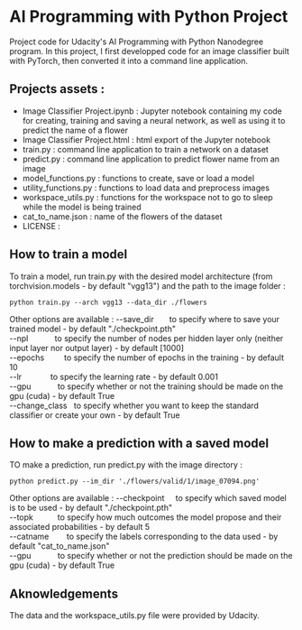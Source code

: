 # AI Programming with Python Project

Project code for Udacity's AI Programming with Python Nanodegree program. In this project, I first developped code for an image classifier built with PyTorch, then converted it into a command line application.


## Projects assets :
- Image Classifier Project.ipynb : Jupyter notebook containing my code for creating, training and saving a neural network, as well as using it to predict the name of a flower
- Image Classifier Project.html : html export of the Jupyter notebook
- train.py : command line application to train a network on a dataset
- predict.py : command line application to predict flower name from an image
- model_functions.py : functions to create, save or load a model
- utility_functions.py : functions to load data and preprocess images
- workspace_utils.py : functions for the workspace not to go to sleep while the model is being trained
- cat_to_name.json : name of the flowers of the dataset
- LICENSE :


## How to train a model
To train a model, run train.py with the desired model architecture (from torchvision.models - by default "vgg13") and the path to the image folder :
```
python train.py --arch vgg13 --data_dir ./flowers
```

Other options are available :
--save_dir &nbsp;&nbsp;&nbsp;&nbsp;&nbsp; to specify where to save your trained model - by default "./checkpoint.pth"  
--npl &nbsp;&nbsp;&nbsp;&nbsp;&nbsp;&nbsp;&nbsp;&nbsp;&nbsp;&nbsp; to specify the number of nodes per hidden layer only (neither input layer nor output layer) - by default [1000]  
--epochs &nbsp;&nbsp;&nbsp;&nbsp;&nbsp;&nbsp;&nbsp; to specify the number of epochs in the training - by default 10  
--lr &nbsp;&nbsp;&nbsp;&nbsp;&nbsp;&nbsp;&nbsp;&nbsp;&nbsp;&nbsp;&nbsp; to specify the learning rate - by default 0.001  
--gpu &nbsp;&nbsp;&nbsp;&nbsp;&nbsp;&nbsp;&nbsp;&nbsp;&nbsp;&nbsp; to specify whether or not the training should be made on the gpu (cuda) - by default True  
--change_class &nbsp; to specify whether you want to keep the standard classifier or create your own - by default True  


## How to make a prediction with a saved model
TO make a prediction, run predict.py  with the image directory :
```
python predict.py --im_dir './flowers/valid/1/image_07094.png'
```

Other options are available :
--checkpoint &nbsp;&nbsp;&nbsp; to specify which saved model is to be used - by default "./checkpoint.pth"  
--topk &nbsp;&nbsp;&nbsp;&nbsp;&nbsp;&nbsp;&nbsp;&nbsp;&nbsp; to specify how much outcomes the model propose and their associated probabilities - by default 5  
--catname &nbsp;&nbsp;&nbsp;&nbsp;&nbsp;&nbsp; to specify the labels corresponding to the data used - by default "cat_to_name.json"  
--gpu &nbsp;&nbsp;&nbsp;&nbsp;&nbsp;&nbsp;&nbsp;&nbsp;&nbsp;&nbsp; to specify whether or not the prediction should be made on the gpu (cuda) - by default True  


## Aknowledgements
The data and the workspace_utils.py file were provided by Udacity.
